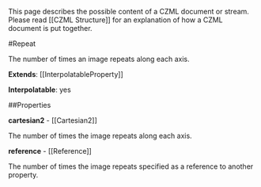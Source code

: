 This page describes the possible content of a CZML document or stream.  Please read [[CZML Structure]] for an explanation of how a CZML document is put together.

#Repeat

The number of times an image repeats along each axis.

**Extends**: [[InterpolatableProperty]]

**Interpolatable**: yes

##Properties

**cartesian2** - [[Cartesian2]]

The number of times the image repeats along each axis.


**reference** - [[Reference]]

The number of times the image repeats specified as a reference to another property.


